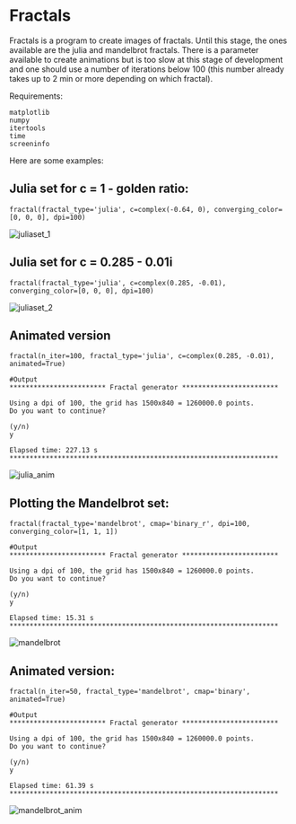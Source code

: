 # Fractals
Fractals is a program to create images of fractals. Until this stage, the ones available are the julia and mandelbrot fractals.
There is a parameter available to create animations but is too slow at this stage of development and one should use a number of iterations below 100 (this number already takes up to 2 min or more depending on which fractal).

Requirements:
```
matplotlib
numpy
itertools
time
screeninfo
```

Here are some examples:

## Julia set for c = 1 - golden ratio:

```
fractal(fractal_type='julia', c=complex(-0.64, 0), converging_color=[0, 0, 0], dpi=100)
```

![juliaset_1](https://github.com/user-attachments/assets/65bbea49-0965-4a32-a916-2dcb21b16dd9)


## Julia set for c = 0.285 - 0.01i

```
fractal(fractal_type='julia', c=complex(0.285, -0.01), converging_color=[0, 0, 0], dpi=100)
```

![juliaset_2](https://github.com/user-attachments/assets/2c68e7ae-0265-4da3-8d7e-006ff189c9ba)

## Animated version
```
fractal(n_iter=100, fractal_type='julia', c=complex(0.285, -0.01), animated=True)
```
```
#Output
************************ Fractal generator ************************

Using a dpi of 100, the grid has 1500x840 = 1260000.0 points.
Do you want to continue?

(y/n)
y

Elapsed time: 227.13 s
*******************************************************************
```

![julia_anim](https://github.com/user-attachments/assets/8b13d854-a01f-40a8-8cec-dbfcec4b8c78)


## Plotting the Mandelbrot set:

```
fractal(fractal_type='mandelbrot', cmap='binary_r', dpi=100, converging_color=[1, 1, 1])
```
```
#Output
************************ Fractal generator ************************

Using a dpi of 100, the grid has 1500x840 = 1260000.0 points.
Do you want to continue?

(y/n)
y

Elapsed time: 15.31 s
*******************************************************************
```

![mandelbrot](https://github.com/user-attachments/assets/c34ced51-6260-4227-8f32-ad2de2587ef9)

## Animated version:

```
fractal(n_iter=50, fractal_type='mandelbrot', cmap='binary', animated=True)
```
```
#Output
************************ Fractal generator ************************

Using a dpi of 100, the grid has 1500x840 = 1260000.0 points.
Do you want to continue?

(y/n)
y

Elapsed time: 61.39 s
*******************************************************************
```

![mandelbrot_anim](https://github.com/user-attachments/assets/162903be-0627-44f6-8b14-a88ecdb5ea1f)


